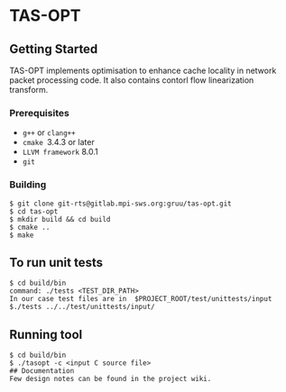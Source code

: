 # TAS-OPT

## Getting Started
TAS-OPT implements optimisation to enhance cache locality in network packet processing code.
It also contains contorl flow linearization transform.

### Prerequisites

* `g++` or `clang++`
* `cmake `3.4.3 or later
* `LLVM framework` 8.0.1
* `git`

### Building

```
$ git clone git-rts@gitlab.mpi-sws.org:gruu/tas-opt.git
$ cd tas-opt
$ mkdir build && cd build
$ cmake ..
$ make
```

## To run unit tests

```
$ cd build/bin
command: ./tests <TEST_DIR_PATH>
In our case test files are in  $PROJECT_ROOT/test/unittests/input
$./tests ../../test/unittests/input/
```

## Running tool
```
$ cd build/bin
$ ./tasopt -c <input C source file>
## Documentation
Few design notes can be found in the project wiki.
